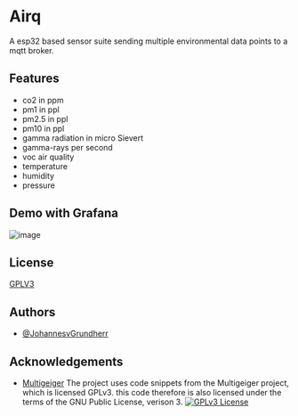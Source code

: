
# Airq

A esp32 based sensor suite sending multiple environmental data points to a mqtt broker.


## Features

- co2 in ppm
- pm1 in ppl
- pm2.5 in ppl
- pm10 in ppl
- gamma radiation in micro Sievert
- gamma-rays per second
- voc air quality
- temperature 
- humidity
- pressure


  
## Demo with Grafana
![image](https://user-images.githubusercontent.com/74217475/138460499-028ca305-743e-4744-b048-c3bf9d8c721a.png)

  
## License

[GPLV3](https://choosealicense.com/licenses/gpl-3.0/)

  
## Authors

- [@JohannesvGrundherr](https://github.com/Johannes-ece/)

  
## Acknowledgements

 - [Multigeiger](https://github.com/ecocurious2/MultiGeiger)
The project uses code snippets from the Multigeiger project, which is licensed GPLv3.
this code therefore is also licensed under the terms of the GNU Public License, verison 3.
[![GPLv3 License](https://img.shields.io/badge/License-GPL%20v3-yellow.svg)](https://opensource.org/licenses/)

